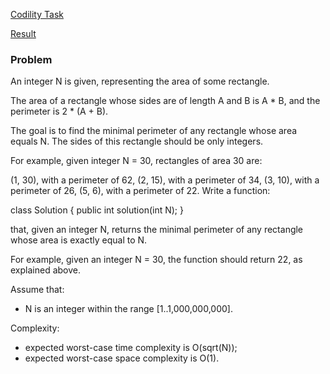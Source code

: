 [Codility Task](https://codility.com/programmers/task/min_perimeter_rectangle/)

[Result](https://codility.com/demo/results/training72EJ8V-7WH/)

### Problem

An integer N is given, representing the area of some rectangle.

The area of a rectangle whose sides are of length A and B is A * B, and the perimeter is 2 * (A + B).

The goal is to find the minimal perimeter of any rectangle whose area equals N. The sides of this rectangle should be only integers.

For example, given integer N = 30, rectangles of area 30 are:

(1, 30), with a perimeter of 62,
(2, 15), with a perimeter of 34,
(3, 10), with a perimeter of 26,
(5, 6), with a perimeter of 22.
Write a function:

class Solution { public int solution(int N); }

that, given an integer N, returns the minimal perimeter of any rectangle whose area is exactly equal to N.

For example, given an integer N = 30, the function should return 22, as explained above.

Assume that:

* N is an integer within the range [1..1,000,000,000].

Complexity:

* expected worst-case time complexity is O(sqrt(N));
* expected worst-case space complexity is O(1).